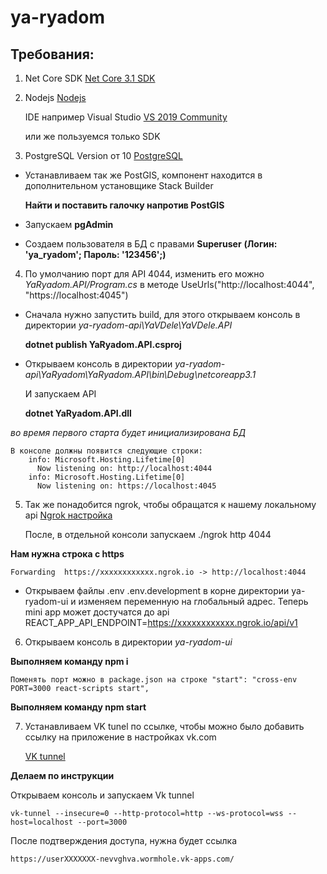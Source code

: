 # ya-ryadom
## Требования:
1. Net Core SDK [Net Core 3.1 SDK](https://dotnet.microsoft.com/download/dotnet-core/3.1)

2. Nodejs [Nodejs](https://nodejs.org/en/download/)


	IDE например Visual Studio [VS 2019 Community](https://visualstudio.microsoft.com/ru/vs/community/)
	
 	или же пользуемся только SDK 
	
 
3. PostgreSQL Version от 10 [PostgreSQL](https://www.postgresql.org/download/)

- Устанавливаем так же PostGIS, компонент находится в дополнительном установщике Stack Builder

	**Найти и поставить галочку напротив PostGIS**

- Запускаем **pgAdmin**

- Создаем пользователя в БД с правами **Superuser**  **(Логин: 'ya_ryadom'; Пароль: '123456';)**

4. По умолчанию порт для API 4044, изменить его можно *YaRyadom.API/Program.cs* в методе UseUrls("http://localhost:4044", "https://localhost:4045")

- Сначала нужно запустить build, для этого открываем консоль в директории *ya-ryadom-api\YaVDele\YaVDele.API* 

	**dotnet publish YaRyadom.API.csproj**

-  Открываем консоль в директории *ya-ryadom-api\YaRyadom\YaRyadom.API\bin\Debug\netcoreapp3.1* 

	И запускаем API

	**dotnet YaRyadom.API.dll**

*во время первого старта будет инициализирована БД*
	
	В консоле должны появится следующие строки:
		info: Microsoft.Hosting.Lifetime[0]
		  Now listening on: http://localhost:4044
		info: Microsoft.Hosting.Lifetime[0]
		  Now listening on: https://localhost:4045
		  
5. Так же понадобится ngrok, чтобы обращатся к нашему локальному api [Ngrok настройка](https://dashboard.ngrok.com/get-started/setup) 

	После, в отдельной консоли запускаем ./ngrok http 4044
	
**Нам нужна строка с https**
	
	Forwarding  https://xxxxxxxxxxxx.ngrok.io -> http://localhost:4044 
	
- Открываем файлы .env .env.development в корне директории ya-ryadom-ui
	и изменяем переменную на глобальный адрес. Теперь mini app может достучатся до api
	REACT_APP_API_ENDPOINT=https://xxxxxxxxxxxx.ngrok.io/api/v1
	
6. Открываем консоль в директории *ya-ryadom-ui*

**Выполняем команду npm i** 

	Поменять порт можно в package.json на строке "start": "cross-env PORT=3000 react-scripts start",
	
**Выполняем команду npm start**

7. Устанавливаем VK tunel по ссылке, чтобы можно было добавить ссылку на приложение в настройках vk.com

	[VK tunnel](https://vk.com/dev/vk_tunnel?f=1.%20%D0%98%D1%81%D0%BF%D0%BE%D0%BB%D1%8C%D0%B7%D0%BE%D0%B2%D0%B0%D0%BD%D0%B8%D0%B5)

**Делаем по инструкции**

Открываем консоль и запускаем Vk tunnel

	vk-tunnel --insecure=0 --http-protocol=http --ws-protocol=wss --host=localhost --port=3000
	
После подтверждения доступа, нужна будет ссылка 

	https://userXXXXXXX-nevvghva.wormhole.vk-apps.com/
	
